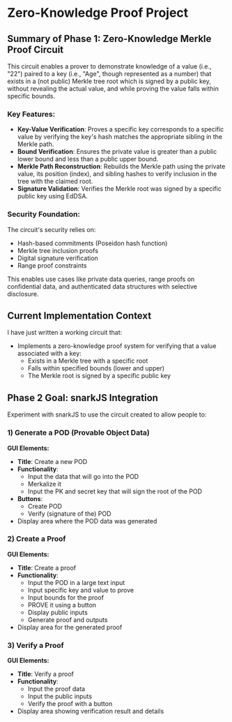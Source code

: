 # Zero-Knowledge Proof Project

## Summary of Phase 1: Zero-Knowledge Merkle Proof Circuit

This circuit enables a prover to demonstrate knowledge of a value (i.e., "22") paired to a key (i.e., "Age", though represented as a number) that exists in a (not public) Merkle tree root which is signed by a public key, without revealing the actual value, and while proving the value falls within specific bounds.

### Key Features:
- **Key-Value Verification**: Proves a specific key corresponds to a specific value by verifying the key's hash matches the appropriate sibling in the Merkle path.
- **Bound Verification**: Ensures the private value is greater than a public lower bound and less than a public upper bound.
- **Merkle Path Reconstruction**: Rebuilds the Merkle path using the private value, its position (index), and sibling hashes to verify inclusion in the tree with the claimed root.
- **Signature Validation**: Verifies the Merkle root was signed by a specific public key using EdDSA.

### Security Foundation:
The circuit's security relies on:
- Hash-based commitments (Poseidon hash function)
- Merkle tree inclusion proofs
- Digital signature verification
- Range proof constraints

This enables use cases like private data queries, range proofs on confidential data, and authenticated data structures with selective disclosure.

## Current Implementation Context

I have just written a working circuit that:
- Implements a zero-knowledge proof system for verifying that a value associated with a key:
  - Exists in a Merkle tree with a specific root
  - Falls within specified bounds (lower and upper)
  - The Merkle root is signed by a specific public key

## Phase 2 Goal: snarkJS Integration

Experiment with snarkJS to use the circuit created to allow people to:

### 1) Generate a POD (Provable Object Data)
**GUI Elements:**
- **Title**: Create a new POD
- **Functionality**:
  - Input the data that will go into the POD
  - Merkalize it
  - Input the PK and secret key that will sign the root of the POD
- **Buttons**:
  - Create POD
  - Verify (signature of the) POD
- Display area where the POD data was generated

### 2) Create a Proof
**GUI Elements:**
- **Title**: Create a proof
- **Functionality**:
  - Input the POD in a large text input
  - Input specific key and value to prove
  - Input bounds for the proof
  - PROVE it using a button
  - Display public inputs
  - Generate proof and outputs
- Display area for the generated proof

### 3) Verify a Proof
**GUI Elements:**
- **Title**: Verify a proof
- **Functionality**:
  - Input the proof data
  - Input the public inputs
  - Verify the proof with a button
- Display area showing verification result and details
